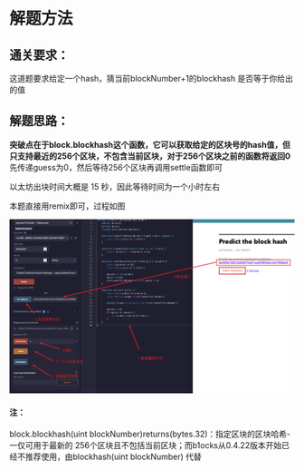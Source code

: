 # 解题方法



## 通关要求：

这道题要求给定一个hash，猜当前blockNumber+1的blockhash 是否等于你给出的值

## 解题思路：

**突破点在于block.blockhash这个函数，它可以获取给定的区块号的hash值，但只支持最近的256个区块，不包含当前区块，对于256个区块之前的函数将返回0**
先传递guess为0，然后等待256个区块再调用settle函数即可

以太坊出块时间大概是 15 秒，因此等待时间为一个小时左右

本题直接用remix即可，过程如图

![](https://github.com/Cat2Boy/CapturetheEther/blob/main/9-PredictTheBlockHash/img/1.png?raw=true)



#### 注：
block.blockhash(uint blockNumber)returns(bytes.32)：指定区块的区块哈希-一仅可用于最新的 256个区块且不包括当前区块；而b1ocks从0.4.22版本开始已经不推荐使用，由blockhash(uint blockNumber) 代替
